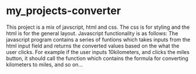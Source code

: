 # my_projects-converter
This project is a mix of javscript, html and css.
The css is for styling and the html is for the general layout.
Javascript functionality is as follows:
The javascript program contains a series of funtions which takes inputs from the html input field and returns the converted values based on the what the user clicks. 
For example if the user inputs 10kilometers, and clicks the miles button, it should call the function which contains the formula for converting kilometers to miles, and so on...
